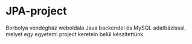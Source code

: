 # JPA-project
Borbolya vendégház weboldala Java backendel és MySQL adatbázissal, melyet egy egyetemi project keretein belül készítettünk 
